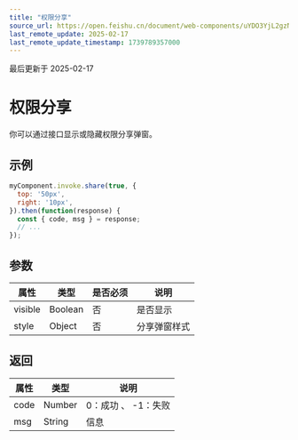 ```yaml
---
title: "权限分享"
source_url: https://open.feishu.cn/document/web-components/uYDO3YjL2gzN24iN3cjN/old-docs-component/old-invoke-api/old-share
last_remote_update: 2025-02-17
last_remote_update_timestamp: 1739789357000
---
```

最后更新于 2025-02-17

# 权限分享
你可以通过接口显示或隐藏权限分享弹窗。
## 示例
```js
myComponent.invoke.share(true, {
  top: '50px',
  right: '10px',
}).then(function(response) {
  const { code, msg } = response;
  // ...
});
```

## 参数
|属性|	类型|	是否必须	|说明|
| ---|----- | -------|------ | 
|visible|	Boolean	|否|	是否显示|
|style| Object|否|分享弹窗样式|

## 返回
|属性|	类型|	说明|
| ---|----- | ------- | 
|code|	Number |	0：成功 、 -1：失败 |
|msg|	String |	信息 |
